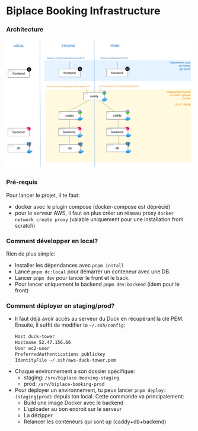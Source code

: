 # Biplace Booking Infrastructure

### Architecture
![Architecture](archi.png)

### Pré-requis

Pour lancer le projet, il te faut:
- docker avec le plugin compose (docker-compose est déprécié)
- pour le serveur AWS, il faut en plus créer un réseau proxy `docker network create proxy` (valable uniquement pour une installation from scratch)

### Comment développer en local?

Rien de plus simple:
- Installer les dépendances avec `pnpm install`
- Lance `pnpm dc:local` pour démarrer un conteneur avec une DB.
- Lancer `pnpm dev` pour lancer le front et le back.
- Pour lancer uniquement le backend `pnpm dev:backend` (idem pour le front)

### Comment déployer en staging/prod?

- Il faut déjà avoir accès au serveur du Duck en récupérant la clé PEM. Ensuite, il suffit de modifier ta `~/.ssh/config`:
    ```
    Host duck-tower
    Hostname 52.47.156.66
    User ec2-user
    PreferredAuthentications publickey
    IdentityFile ~/.ssh/aws-duck-tower.pem
    ```
- Chaque environnement a son dossier spécifique:
    - staging: `/srv/biplace-booking-staging`
    - prod: `/srv/biplace-booking-prod`
- Pour déployer un environnement, tu peux lancer `pnpm deploy:(staging|prod)` depuis ton local. Cette commande va principalement:
    - Build une image Docker avec le backend
    - L'uploader au bon endroit sur le serveur
    - La dézipper
    - Relancer les conteneurs qui sont up (caddy+db+backend)



